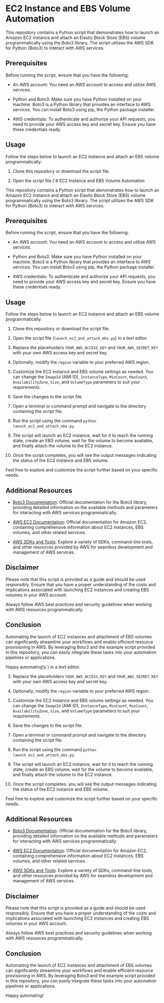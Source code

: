 # EC2 Instance and EBS Volume Automation

This repository contains a Python script that demonstrates how to launch an Amazon EC2 instance and attach an Elastic Block Store (EBS) volume programmatically using the Boto3 library. The script utilizes the AWS SDK for Python (Boto3) to interact with AWS services.

## Prerequisites

Before running the script, ensure that you have the following:

- An AWS account: You need an AWS account to access and utilize AWS services.

- Python and Boto3: Make sure you have Python installed on your machine. Boto3 is a Python library that provides an interface to AWS services. You can install Boto3 using pip, the Python package installer.

- AWS credentials: To authenticate and authorize your API requests, you need to provide your AWS access key and secret key. Ensure you have these credentials ready.

## Usage

Follow the steps below to launch an EC2 instance and attach an EBS volume programmatically:

1. Clone this repository or download the script file.

2. Open the script file (`# EC2 Instance and EBS Volume Automation

This repository contains a Python script that demonstrates how to launch an Amazon EC2 instance and attach an Elastic Block Store (EBS) volume programmatically using the Boto3 library. The script utilizes the AWS SDK for Python (Boto3) to interact with AWS services.

## Prerequisites

Before running the script, ensure that you have the following:

- An AWS account: You need an AWS account to access and utilize AWS services.

- Python and Boto3: Make sure you have Python installed on your machine. Boto3 is a Python library that provides an interface to AWS services. You can install Boto3 using pip, the Python package installer.

- AWS credentials: To authenticate and authorize your API requests, you need to provide your AWS access key and secret key. Ensure you have these credentials ready.

## Usage

Follow the steps below to launch an EC2 instance and attach an EBS volume programmatically:

1. Clone this repository or download the script file.

2. Open the script file (`launch_ec2_and_attach_ebs.py`) in a text editor.

3. Replace the placeholders `YOUR_AWS_ACCESS_KEY` and `YOUR_AWS_SECRET_KEY` with your own AWS access key and secret key.

4. Optionally, modify the `region` variable to your preferred AWS region.

5. Customize the EC2 instance and EBS volume settings as needed. You can change the `ImageId` (AMI ID), `InstanceType`, `MinCount`, `MaxCount`, `AvailabilityZone`, `Size`, and `VolumeType` parameters to suit your requirements.

6. Save the changes to the script file.

7. Open a terminal or command prompt and navigate to the directory containing the script file.

8. Run the script using the command `python launch_ec2_and_attach_ebs.py`.

9. The script will launch an EC2 instance, wait for it to reach the running state, create an EBS volume, wait for the volume to become available, and finally attach the volume to the EC2 instance.

10. Once the script completes, you will see the output messages indicating the status of the EC2 instance and EBS volume.

Feel free to explore and customize the script further based on your specific needs.

## Additional Resources

- [Boto3 Documentation](https://boto3.amazonaws.com/v1/documentation/api/latest/index.html): Official documentation for the Boto3 library, providing detailed information on the available methods and parameters for interacting with AWS services programmatically.

- [AWS EC2 Documentation](https://docs.aws.amazon.com/ec2/index.html): Official documentation for Amazon EC2, containing comprehensive information about EC2 instances, EBS volumes, and other related services.

- [AWS SDKs and Tools](https://aws.amazon.com/tools/): Explore a variety of SDKs, command-line tools, and other resources provided by AWS for seamless development and management of AWS services.

## Disclaimer

Please note that this script is provided as a guide and should be used responsibly. Ensure that you have a proper understanding of the costs and implications associated with launching EC2 instances and creating EBS volumes in your AWS account.

Always follow AWS best practices and security guidelines when working with AWS resources programmatically.

## Conclusion

Automating the launch of EC2 instances and attachment of EBS volumes can significantly streamline your workflows and enable efficient resource provisioning in AWS. By leveraging Boto3 and the example script provided in this repository, you can easily integrate these tasks into your automation pipelines or applications.

Happy automating!y`) in a text editor.

3. Replace the placeholders `YOUR_AWS_ACCESS_KEY` and `YOUR_AWS_SECRET_KEY` with your own AWS access key and secret key.

4. Optionally, modify the `region` variable to your preferred AWS region.

5. Customize the EC2 instance and EBS volume settings as needed. You can change the `ImageId` (AMI ID), `InstanceType`, `MinCount`, `MaxCount`, `AvailabilityZone`, `Size`, and `VolumeType` parameters to suit your requirements.

6. Save the changes to the script file.

7. Open a terminal or command prompt and navigate to the directory containing the script file.

8. Run the script using the command `python launch_ec2_and_attach_ebs.py`.

9. The script will launch an EC2 instance, wait for it to reach the running state, create an EBS volume, wait for the volume to become available, and finally attach the volume to the EC2 instance.

10. Once the script completes, you will see the output messages indicating the status of the EC2 instance and EBS volume.

Feel free to explore and customize the script further based on your specific needs.

## Additional Resources

- [Boto3 Documentation](https://boto3.amazonaws.com/v1/documentation/api/latest/index.html): Official documentation for the Boto3 library, providing detailed information on the available methods and parameters for interacting with AWS services programmatically.

- [AWS EC2 Documentation](https://docs.aws.amazon.com/ec2/index.html): Official documentation for Amazon EC2, containing comprehensive information about EC2 instances, EBS volumes, and other related services.

- [AWS SDKs and Tools](https://aws.amazon.com/tools/): Explore a variety of SDKs, command-line tools, and other resources provided by AWS for seamless development and management of AWS services.

## Disclaimer

Please note that this script is provided as a guide and should be used responsibly. Ensure that you have a proper understanding of the costs and implications associated with launching EC2 instances and creating EBS volumes in your AWS account.

Always follow AWS best practices and security guidelines when working with AWS resources programmatically.

## Conclusion

Automating the launch of EC2 instances and attachment of EBS volumes can significantly streamline your workflows and enable efficient resource provisioning in AWS. By leveraging Boto3 and the example script provided in this repository, you can easily integrate these tasks into your automation pipelines or applications.

Happy automating!
